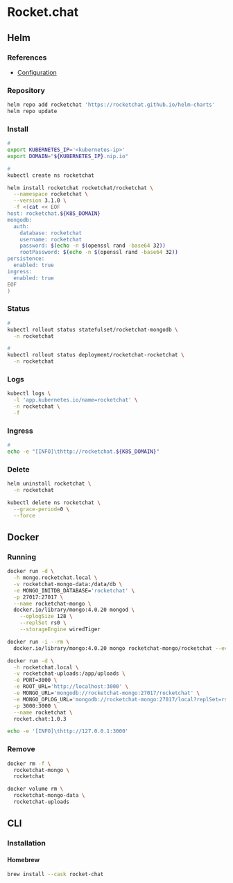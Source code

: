 # Rocket.chat

## Helm

### References

- [Configuration](https://github.com/RocketChat/helm-charts/tree/master/rocketchat#configuration)

### Repository

```sh
helm repo add rocketchat 'https://rocketchat.github.io/helm-charts'
helm repo update
```

### Install

```sh
#
export KUBERNETES_IP='<kubernetes-ip>'
export DOMAIN="${KUBERNETES_IP}.nip.io"

#
kubectl create ns rocketchat
```

```sh
helm install rocketchat rocketchat/rocketchat \
  --namespace rocketchat \
  --version 3.1.0 \
  -f <(cat << EOF
host: rocketchat.${K8S_DOMAIN}
mongodb:
  auth:
    database: rocketchat
    username: rocketchat
    password: $(echo -n $(openssl rand -base64 32))
    rootPassword: $(echo -n $(openssl rand -base64 32))
persistence:
  enabled: true
ingress:
  enabled: true
EOF
)
```

### Status

```sh
#
kubectl rollout status statefulset/rocketchat-mongodb \
  -n rocketchat

#
kubectl rollout status deployment/rocketchat-rocketchat \
  -n rocketchat
```

### Logs

```sh
kubectl logs \
  -l 'app.kubernetes.io/name=rocketchat' \
  -n rocketchat \
  -f
```

### Ingress

```sh
#
echo -e "[INFO]\thttp://rocketchat.${K8S_DOMAIN}"
```

### Delete

```sh
helm uninstall rocketchat \
  -n rocketchat

kubectl delete ns rocketchat \
  --grace-period=0 \
  --force
```

## Docker

### Running

```sh
docker run -d \
  -h mongo.rocketchat.local \
  -v rocketchat-mongo-data:/data/db \
  -e MONGO_INITDB_DATABASE='rocketchat' \
  -p 27017:27017 \
  --name rocketchat-mongo \
  docker.io/library/mongo:4.0.20 mongod \
    --oplogSize 128 \
    --replSet rs0 \
    --storageEngine wiredTiger
```

```sh
docker run -i --rm \
  docker.io/library/mongo:4.0.20 mongo rocketchat-mongo/rocketchat --eval 'rs.initiate({ _id: "rs0", members: [ { _id: 0, host: "localhost:27017" } ]})'
```

```sh
docker run -d \
  -h rocketchat.local \
  -v rocketchat-uploads:/app/uploads \
  -e PORT=3000 \
  -e ROOT_URL='http://localhost:3000' \
  -e MONGO_URL='mongodb://rocketchat-mongo:27017/rocketchat' \
  -e MONGO_OPLOG_URL='mongodb://rocketchat-mongo:27017/local?replSet=rs0' \
  -p 3000:3000 \
  --name rocketchat \
  rocket.chat:1.0.3
```

```sh
echo -e '[INFO]\thttp://127.0.0.1:3000'
```

### Remove

```sh
docker rm -f \
  rocketchat-mongo \
  rocketchat

docker volume rm \
  rocketchat-mongo-data \
  rocketchat-uploads
```

## CLI

### Installation

#### Homebrew

```sh
brew install --cask rocket-chat
```
